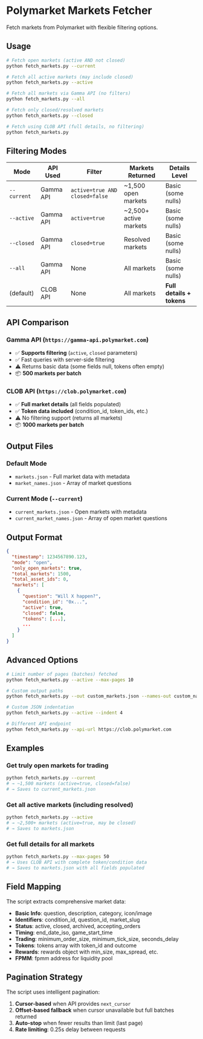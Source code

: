 # Polymarket Markets Fetcher

Fetch markets from Polymarket with flexible filtering options.

## Usage

```bash
# Fetch open markets (active AND not closed)
python fetch_markets.py --current

# Fetch all active markets (may include closed)
python fetch_markets.py --active

# Fetch all markets via Gamma API (no filters)
python fetch_markets.py --all

# Fetch only closed/resolved markets
python fetch_markets.py --closed

# Fetch using CLOB API (full details, no filtering)
python fetch_markets.py
```

## Filtering Modes

| Mode        | API Used  | Filter                         | Markets Returned       | Details Level             |
| ----------- | --------- | ------------------------------ | ---------------------- | ------------------------- |
| `--current` | Gamma API | `active=true AND closed=false` | ~1,500 open markets    | Basic (some nulls)        |
| `--active`  | Gamma API | `active=true`                  | ~2,500+ active markets | Basic (some nulls)        |
| `--closed`  | Gamma API | `closed=true`                  | Resolved markets       | Basic (some nulls)        |
| `--all`     | Gamma API | None                           | All markets            | Basic (some nulls)        |
| (default)   | CLOB API  | None                           | All markets            | **Full details + tokens** |

## API Comparison

### Gamma API (`https://gamma-api.polymarket.com`)

- ✅ **Supports filtering** (`active`, `closed` parameters)
- ✅ Fast queries with server-side filtering
- ⚠️ Returns basic data (some fields null, tokens often empty)
- 📦 **500 markets per batch**

### CLOB API (`https://clob.polymarket.com`)

- ✅ **Full market details** (all fields populated)
- ✅ **Token data included** (condition_id, token_ids, etc.)
- ⚠️ No filtering support (returns all markets)
- 📦 **1000 markets per batch**

## Output Files

### Default Mode

- `markets.json` - Full market data with metadata
- `market_names.json` - Array of market questions

### Current Mode (`--current`)

- `current_markets.json` - Open markets with metadata
- `current_market_names.json` - Array of open market questions

## Output Format

```json
{
  "timestamp": 1234567890.123,
  "mode": "open",
  "only_open_markets": true,
  "total_markets": 1500,
  "total_asset_ids": 0,
  "markets": [
    {
      "question": "Will X happen?",
      "condition_id": "0x...",
      "active": true,
      "closed": false,
      "tokens": [...],
      ...
    }
  ]
}
```

## Advanced Options

```bash
# Limit number of pages (batches) fetched
python fetch_markets.py --active --max-pages 10

# Custom output paths
python fetch_markets.py --out custom_markets.json --names-out custom_names.json

# Custom JSON indentation
python fetch_markets.py --active --indent 4

# Different API endpoint
python fetch_markets.py --api-url https://clob.polymarket.com
```

## Examples

### Get truly open markets for trading

```bash
python fetch_markets.py --current
# → ~1,500 markets (active=true, closed=false)
# → Saves to current_markets.json
```

### Get all active markets (including resolved)

```bash
python fetch_markets.py --active
# → ~2,500+ markets (active=true, may be closed)
# → Saves to markets.json
```

### Get full details for all markets

```bash
python fetch_markets.py --max-pages 50
# → Uses CLOB API with complete token/condition data
# → Saves to markets.json with all fields populated
```

## Field Mapping

The script extracts comprehensive market data:

- **Basic Info**: question, description, category, icon/image
- **Identifiers**: condition_id, question_id, market_slug
- **Status**: active, closed, archived, accepting_orders
- **Timing**: end_date_iso, game_start_time
- **Trading**: minimum_order_size, minimum_tick_size, seconds_delay
- **Tokens**: tokens array with token_id and outcome
- **Rewards**: rewards object with min_size, max_spread, etc.
- **FPMM**: fpmm address for liquidity pool

## Pagination Strategy

The script uses intelligent pagination:

1. **Cursor-based** when API provides `next_cursor`
2. **Offset-based fallback** when cursor unavailable but full batches returned
3. **Auto-stop** when fewer results than limit (last page)
4. **Rate limiting**: 0.25s delay between requests
